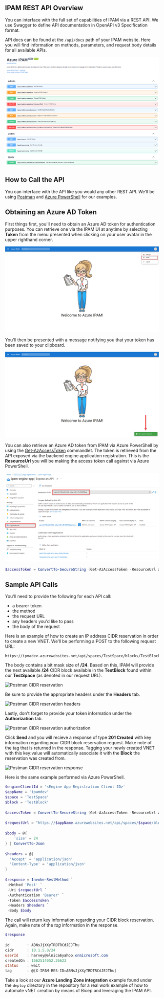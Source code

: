## IPAM REST API Overview
You can interface with the full set of capabilities of IPAM via a REST API. We use Swagger to define API documentation in OpenAPI v3 Specification format.

API docs can be found at the `/api/docs` path of your IPAM website. Here you will find information on methods, parameters, and request body details for all available APIs.

![IPAM openapi specification](./images/openapispec.png)

## How to Call the API
You can interface with the API like you would any other REST API. We'll be using [Postman](https://www.postman.com) and [Azure PowerShell](https://docs.microsoft.com/en-us/powershell/azure/what-is-azure-powershell) for our examples. 

## Obtaining an Azure AD Token
First things first, you'll need to obtain an Azure AD token for authentication purposes. You can retrieve one via the IPAM UI at anytime by selecting **Token** from the menu presented when clicking on your user avatar in the upper righthand corner.

![IPAM azure ad token](./images/token.png)

You'll then be presented with a message notifying you that your token has been saved to your clipboard.

![IPAM azure ad token clipboard](./images/token_clipboard.png)

You can also retrieve an Azure AD token from IPAM via Azure PowerShell by using the [Get-AzAccessToken](https://docs.microsoft.com/en-us/powershell/module/az.accounts/get-azaccesstoken) commandlet. The token is retrieved from the API exposed via the backend engine application registration. This is the **ResourceUrl** you will be making the access token call against via Azure PowerShell.

![IPAM api resource url](./images/ipam_api_resource_url.png)

```ps1
$accessToken = ConvertTo-SecureString (Get-AzAccessToken -ResourceUrl api://e3ff2k34-2271-58b5-9g2g-5004145608b3).Token -AsPlainText
````

## Sample API Calls
You'll need to provide the following for each API call:
* a bearer token
* the method
*  the request URL
* any headers you'd like to pass
* the body of the request

Here is an example of how to create an IP address CIDR reservation in order to create a new VNET. We'll be performing a POST to the following request URL:
````
https://ipmadev.azurewebsites.net/api/spaces/TestSpace/blocks/TestBlock/reservations
````
The body contains a bit mask size of **/24**. Based on this, IPAM will provide the next available **/24** CIDR block available in the **TestBlock** found within our **TestSpace** (as denoted in our request URL).

![Postman CIDR reservation](./images/postman_body.png)

Be sure to provide the appropriate headers under the **Headers** tab.

![Postman CIDR reservation headers](./images/postman_headers.png)

Lastly, don't forget to provide your token information under the **Authorization** tab.

![Postman CIDR reservation authorization](./images/postman_authorization.png)

Click **Send** and you will recieve a response of type **201 Created** with key information regarding your CIDR block reservation request. Make note of the tag that is returned in the response. Tagging your newly created VNET with this key:value will automatically associate it with the **Block** the reservation was created from. 

![Postman CIDR reservation response](./images/postman_response.png)

Here is the same example performed via Azure PowerShell.

````ps1
$engineClientId = '<Engine App Registration Client ID>'
$appName = 'ipamdev'
$space = 'TestSpace'
$block = 'TestBlock'

$accessToken = ConvertTo-SecureString (Get-AzAccessToken -ResourceUrl api://$engineClientId).Token -AsPlainText

$requestUrl = "https://$appName.azurewebsites.net/api/spaces/$space/blocks/$block/reservations"

$body = @{
    'size' = 24
} | ConvertTo-Json

$headers = @{
  'Accept' = 'application/json'
  'Content-Type' = 'application/json'
}

$response = Invoke-RestMethod `
 -Method 'Post' `
 -Uri $requestUrl `
 -Authentication 'Bearer' `
 -Token $accessToken `
 -Headers $headers `
 -Body $body
````

The call will return key information regarding your CIDR block reservation. Again, make note of the *tag* information in the response.

````ps1
$response

id        : ABNsJjXXyTRDTRCdJEJThu
cidr      : 10.1.5.0/24
userId    : harvey@elnica6yahoo.onmicrosoft.com
createdOn : 1662514052.26623
status    : wait
tag       : @{X-IPAM-RES-ID=ABNsJjXXyTRDTRCdJEJThu}
````

Take a look at our **Azure Landing Zone integration** example found under the `deploy` directory in the repository for a real work example of how to automate vNET creation by means of Bicep and leveraging the IPAM API.
